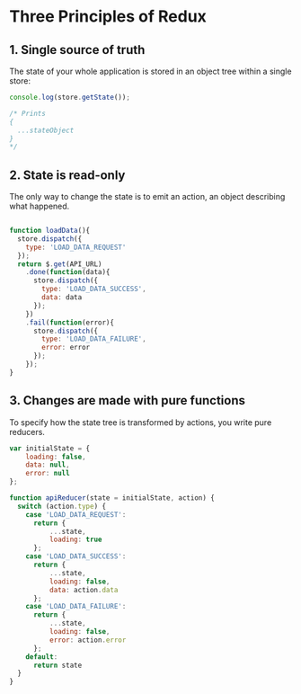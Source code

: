 # Three Principles of Redux

## 1. Single source of truth
The state of your whole application is stored in an object tree within a single store:

```javascript
console.log(store.getState());

/* Prints
{
  ...stateObject
}
*/
```

## 2. State is read-only
The only way to change the state is to emit an action, an object describing what happened.

```javascript

function loadData(){
  store.dispatch({
    type: 'LOAD_DATA_REQUEST'
  });
  return $.get(API_URL)
    .done(function(data){
      store.dispatch({
        type: 'LOAD_DATA_SUCCESS',
        data: data
      });
    })
    .fail(function(error){
      store.dispatch({
        type: 'LOAD_DATA_FAILURE',
        error: error
      });
    });
}

```

## 3. Changes are made with pure functions
To specify how the state tree is transformed by actions, you write pure reducers.

```javascript
var initialState = {
    loading: false,
    data: null,
    error: null
};

function apiReducer(state = initialState, action) {
  switch (action.type) {
    case 'LOAD_DATA_REQUEST':
      return {
          ...state,
          loading: true
      };
    case 'LOAD_DATA_SUCCESS':
      return {
          ...state,
          loading: false,
          data: action.data
      };
    case 'LOAD_DATA_FAILURE':
      return {
          ...state,
          loading: false,
          error: action.error
      };
    default:
      return state
  }
}
```